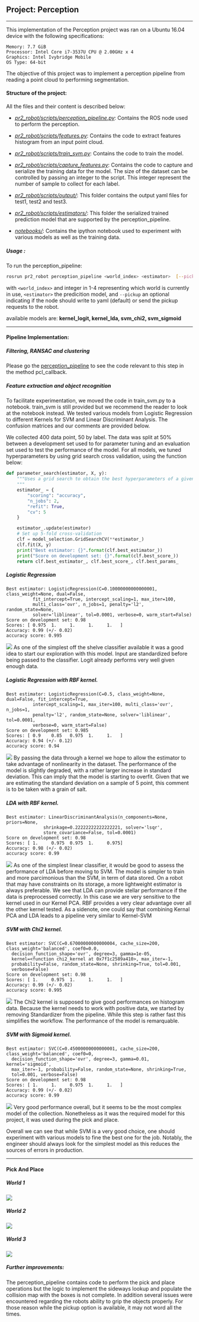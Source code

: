 ## Project: Perception
____

This implementation of the Perception project was ran on a Ubuntu 16.04 device with the following specifications:

    Memory: 7.7 GiB
    Processor: Intel Core i7-3537U CPU @ 2.00GHz x 4
    Graphics: Intel Ivybridge Mobile
    OS Type: 64-bit


The objective of this project was to implement a perception pipeline from reading a point cloud to performing segmentation.

#### Structure of the project:

All the files and their content is described below:

- [*pr2_robot/scripts/perception_pipeline.py*](./pr2_robot/scripts/perception_pipeline.py): Contains the ROS node used to perform the perception.

- [*pr2_robot/scripts/features.py*](./pr2_robot/scripts/features.py): Contains the code to extract features histogram from an input point cloud.

- [*pr2_robot/scripts/train_svm.py*](./pr2_robot/scripts/train_svm.py): Contains the code to train the model.

- [*pr2_robot/scripts/capture_features.py*](./pr2_robot/scripts/capture_features.py): Contains the code to capture and serialize the training data for the model. The size of the dataset can be controlled by passing an integer to the script. This integer represent the number of sample to collect for each label.
- [*pr2_robot/scripts/output/*](./pr2_robot/scripts/output/): This folder contains the output yaml files for test1, test2 and test3.
- [*pr2_robot/scripts/estimators/*](./pr2_robot/scripts/estimators/): This folder the serialized trained prediction model that are supported by the perception_pipeline.

- [*notebooks/*](./notebooks/): Contains the ipython notebook used to experiment with various models as well as the training data.


##### Usage :

To run the perception_pipeline:

```bash
rosrun pr2_robot perception_pipeline <world_index> <estimator>  [--pickup]
```

with `<world_index>` and integer in 1-4 representing which world is currently in use, `<estimator>` the predicition model, and `--pickup` an optional indicating if the node should write to yaml (default) or send the pickup requests to the robot.

available models are: __kernel_logit, kernel_lda, svm_chi2, svm_sigmoid__
____

#### Pipeline Implementation:

##### Filtering, RANSAC and clustering
Please go the [perception_pipeline](./pr2_robot/scripts/perception_pipeline.py) to see the code relevant to this step in the method pcl_callback. 

##### Feature extraction and object recognition

To facilitate experimentation, we moved the code in train_svm.py to a notebook. train_svm is still provided but we recommend the reader to look at the notebook instead. 
We tested various models from Logistic Regression to different Kernels for SVM and Linear Discriminant Analysis. The confusion matrices and our comments are provided below.

We collected 400 data point, 50 by label.
The data was split at 50% between a development set used to for parameter tuning and an evaluation set used to test the performance of the model. 
For all models, we tuned hyperparameters by using grid search cross validation, using the function below:

```python
def parameter_search(estimator, X, y):
    """Uses a grid search to obtain the best hyperparameters of a given on the provided dataset.
    """
    estimator_ = {
        "scoring": "accuracy",
        "n_jobs": 2,
        "refit": True,
        "cv": 5
    }

    estimator_.update(estimator)
    # Set up 5-fold cross-validation
    clf = model_selection.GridSearchCV(**estimator_)
    clf.fit(X, y)
    print("Best estimator: {}".format(clf.best_estimator_))
    print("Score on development set: {}".format(clf.best_score_))
    return clf.best_estimator_, clf.best_score_, clf.best_params_
```


##### Logistic Regression
```
Best estimator: LogisticRegression(C=0.10000000000000001, class_weight=None, dual=False,
          fit_intercept=True, intercept_scaling=1, max_iter=100,
          multi_class='ovr', n_jobs=1, penalty='l2', random_state=None,
          solver='liblinear', tol=0.0001, verbose=0, warm_start=False)
Score on development set: 0.98
Scores: [ 0.975  1.     1.     1.     1.   ]
Accuracy: 0.99 (+/- 0.02)
accuracy score: 0.995
```
![](./media/confusion_matrices/logit.jpg?raw=true)
As one of the simplest off the shelve classifier available it was a good idea to start our exploration with this model. Input are standardized before being passed to the classifier. 
Logit already performs very well given enough data. 

##### Logistic Regression with RBF kernel.
```
Best estimator: LogisticRegression(C=0.5, class_weight=None, dual=False, fit_intercept=True,
          intercept_scaling=1, max_iter=100, multi_class='ovr', n_jobs=1,
          penalty='l2', random_state=None, solver='liblinear', tol=0.0001,
          verbose=0, warm_start=False)
Score on development set: 0.985
Scores: [ 0.9    0.85   0.975  1.     1.   ]
Accuracy: 0.94 (+/- 0.12)
accuracy score: 0.94
```
![](./media/confusion_matrices/kernel_logit.jpg?raw=true)
By passing the data through a kernel we hope to allow the estimator to take advantage of nonlinearity in the dataset. The performance of the model is slightly degraded, with a rather larger increase in standard deviation. This can imply that the model is starting to overfit. Given that we are estimating the standard deviation on a sample of 5 point, this comment is to be taken with a grain of salt.

##### LDA with RBF kernel.
```
Best estimator: LinearDiscriminantAnalysis(n_components=None, priors=None,
              shrinkage=0.22222222222222221, solver='lsqr',
              store_covariance=False, tol=0.0001)
Score on development set: 0.98
Scores: [ 1.     0.975  0.975  1.     0.975]
Accuracy: 0.98 (+/- 0.02)
accuracy score: 0.99
```
![](./media/confusion_matrices/kernel_lda.jpg?raw=true)
As one of the simplest linear classifier, it would be good to assess the performance of LDA before moving to SVM. The model is simpler to train and more parcimonious than the SVM, in term of data stored. On a robot that may have constraints on its storage, a more lightweight estimator is always preferable.
We see that LDA can provide stellar performance if the data is preprocessed correctly. In this case we are very sensitive to the kernel used in our Kernel PCA. RBF provides a very clear advantage over all the other kernel tested.
As a sidenote, one could say that combining Kernal PCA and LDA leads to a pipeline very similar to Kernel-SVM

##### SVM with Chi2 kernel.
```
Best estimator: SVC(C=0.67000000000000004, cache_size=200, class_weight='balanced', coef0=0.0,
  decision_function_shape='ovr', degree=3, gamma=1e-05,
  kernel=<function chi2_kernel at 0x7f1c2589a410>, max_iter=-1,
  probability=False, random_state=None, shrinking=True, tol=0.001,
  verbose=False)
Score on development set: 0.98
Scores: [ 1.     0.975  1.     1.     1.   ]
Accuracy: 0.99 (+/- 0.02)
accuracy score: 0.995
```
![](./media/confusion_matrices/svm_chi2.jpg?raw=true)
The Chi2 kernel is supposed to give good performances on histogram data. Because the kernel needs to work with positive data, we started by removing Standardizer from the pipeline. While this step is rather fast this simplifies the workflow.
The performance of the model is remarquable.

##### SVM with Sigmoid kernel.
```
Best estimator: SVC(C=0.45000000000000001, cache_size=200, class_weight='balanced', coef0=0,
  decision_function_shape='ovr', degree=3, gamma=0.01, kernel='sigmoid',
  max_iter=-1, probability=False, random_state=None, shrinking=True,
  tol=0.001, verbose=False)
Score on development set: 0.98
Scores: [ 1.     1.     0.975  1.     1.   ]
Accuracy: 0.99 (+/- 0.02)
accuracy score: 0.99
```
![](./media/confusion_matrices/svm_sigmoid.jpg?raw=true)
Very good performance overall, but it seems to be the most complex model of the collection. Nonetheless as it was the required model for this project, it was used during the pick and place.


Overall we can see that while SVM is a very good choice, one should experiment with various models to fine the best one for the job. Notably, the engineer should always look for the simplest model as this reduces the sources of errors in production.
____

#### Pick And Place

##### World 1
![](./media/world1.png?raw=true)

##### World 2
![](./media/world2.png?raw=true)

##### World 3
![](./media/world3.png?raw=true)

#####  Further improvements:
The perception_pipeline contains code to perform the pick and place operations but the logic to implement the sideways lookup and populate the collision map with the boxes is not complete. In addition several issues were encountered regarding the robots ability to grip the objects properly. For those reason while the pickup option is available, it may not word all the times.
